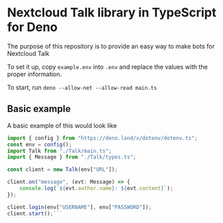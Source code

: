 # Nextcloud Talk library in TypeScript for Deno

The purpose of this repository is to provide an easy way to make bots for Nextcloud Talk

To set it up, copy `example.env` into `.env` and replace the values with the proper information.

To start, run `deno --allow-net --allow-read main.ts`

## Basic example

A basic example of this would look like
```TypeScript
import { config } from "https://deno.land/x/dotenv/dotenv.ts";
const env = config();
import Talk from "./Talk/main.ts";
import { Message } from "./Talk/types.ts";

const client = new Talk(env["URL"]);

client.on("message", (evt: Message) => {
	console.log(`${evt.author.name}: ${evt.content}`);
});

client.login(env["USERNAME"], env["PASSWORD"]);
client.start();```
